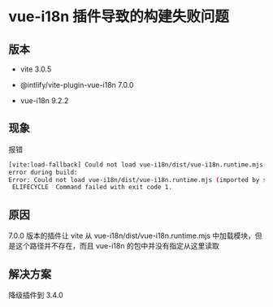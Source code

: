 # vue-i18n 插件导致的构建失败问题
## 版本

- vite 3.0.5

- @intlify/vite-plugin-vue-i18n 7.0.0

- vue-i18n 9.2.2

## 现象

报错

```Bash
[vite:load-fallback] Could not load vue-i18n/dist/vue-i18n.runtime.mjs (imported by src/main.ts): ENOENT: no such file or directory, open 'vue-i18n/dist/vue-i18n.runtime.mjs'
error during build:
Error: Could not load vue-i18n/dist/vue-i18n.runtime.mjs (imported by src/main.ts): ENOENT: no such file or directory, open 'vue-i18n/dist/vue-i18n.runtime.mjs'
 ELIFECYCLE  Command failed with exit code 1.
```


## 原因

7.0.0 版本的插件让 vite 从 vue-i18n/dist/vue-i18n.runtime.mjs 中加载模块，但是这个路径并不存在，而且 vue-i18n 的包中并没有指定从这里读取

## 解决方案

降级插件到 3.4.0
